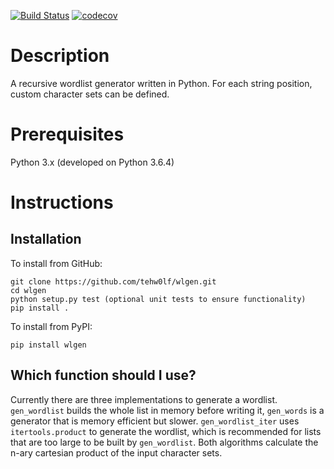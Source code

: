 [![Build Status](https://travis-ci.org/tehw0lf/wlgen.svg?branch=master)](https://travis-ci.org/tehw0lf/wlgen) [![codecov](https://codecov.io/gh/tehw0lf/wlgen/branch/master/graph/badge.svg)](https://codecov.io/gh/tehw0lf/wlgen)

# Description
A recursive wordlist generator written in Python.
For each string position, custom character sets can be defined.

# Prerequisites
Python 3.x (developed on Python 3.6.4)

# Instructions
## Installation
To install from GitHub:
```
git clone https://github.com/tehw0lf/wlgen.git
cd wlgen
python setup.py test (optional unit tests to ensure functionality)
pip install .
```

To install from PyPI:
```
pip install wlgen
```

## Which function should I use?
Currently there are three implementations to generate a wordlist.
`gen_wordlist` builds the whole list in memory before writing it, `gen_words` is a generator that is memory efficient but slower.
`gen_wordlist_iter` uses `itertools.product` to generate the wordlist, which is recommended for lists that are too large to be built by `gen_wordlist`.
Both algorithms calculate the n-ary cartesian product of the input character sets.
